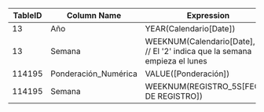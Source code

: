 | TableID | Column Name          | Expression                                                                        | FormatString |
| ------- | -------------------- | --------------------------------------------------------------------------------- | ------------ |
| 13      | Año                  | YEAR(Calendario[Date])<br>                                                        | 0            |
| 13      | Semana               | WEEKNUM(Calendario[Date], 2)  // El '2' indica que la semana empieza el lunes<br> | 0            |
| 114195  | Ponderación_Numérica | VALUE([Ponderación])<br>                                                          | 0%;-0%;0%    |
| 114195  | Semana               | WEEKNUM(REGISTRO_5S[FECHA DE REGISTRO])                                           | 0            |
